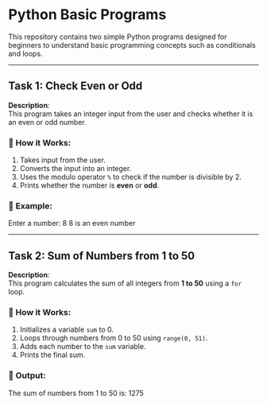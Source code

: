 # Python Basic Programs

This repository contains two simple Python programs designed for beginners to understand basic programming concepts such as conditionals and loops.

---

## Task 1: Check Even or Odd

**Description**:  
This program takes an integer input from the user and checks whether it is an even or odd number.

### 🔢 How it Works:
1. Takes input from the user.
2. Converts the input into an integer.
3. Uses the modulo operator `%` to check if the number is divisible by 2.
4. Prints whether the number is **even** or **odd**.

### 📌 Example:
Enter a number: 8
8 is an even number


---

## Task 2: Sum of Numbers from 1 to 50

**Description**:  
This program calculates the sum of all integers from **1 to 50** using a `for` loop.

### 🔢 How it Works:
1. Initializes a variable `sum` to 0.
2. Loops through numbers from 0 to 50 using `range(0, 51)`.
3. Adds each number to the `sum` variable.
4. Prints the final sum.

### 📌 Output:
The sum of numbers from 1 to 50 is: 1275